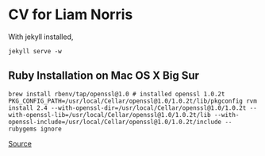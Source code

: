 # CV for Liam Norris

With jekyll installed,

```
jekyll serve -w
```

## Ruby Installation on Mac OS X Big Sur

```
brew install rbenv/tap/openssl@1.0 # installed openssl 1.0.2t
PKG_CONFIG_PATH=/usr/local/Cellar/openssl@1.0/1.0.2t/lib/pkgconfig rvm install 2.4 --with-openssl-dir=/usr/local/Cellar/openssl@1.0/1.0.2t --with-openssl-lib=/usr/local/Cellar/openssl@1.0/1.0.2t/lib --with-openssl-include=/usr/local/Cellar/openssl@1.0/1.0.2t/include --rubygems ignore

```

[Source](https://github.com/rvm/rvm/issues/4562)
